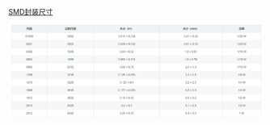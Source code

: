 [SMD封装尺寸](https://blog.csdn.net/weixin_48848862/article/details/123488580)

![](assets/截图_20231013100702.png)